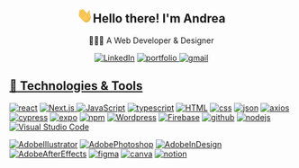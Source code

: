 <h2 align="center"><img src="./media/waving-hand.gif" width="28">Hello there! I'm Andrea</h2>
<p align="center">👩🏻‍💻 A Web Developer & Designer</p>
<p align='center'>
  <a href="https://www.linkedin.com/in/andreawzh/"><img alt="LinkedIn" src="https://img.shields.io/badge/LinkedIn-0077B5?style=for-the-badge&logo=linkedin&logoColor=white"></a>
  <a href="https://andreaw.vercel.app/"><img alt="portfolio" src="https://img.shields.io/badge/Portfolio-255E63?style=for-the-badge&logo=About.me&logoColor=white"></>
  <a href="andrea.wzg@gmail.com"><img alt="gmail" src="https://img.shields.io/badge/Gmail-D14836?style=for-the-badge&logo=gmail&logoColor=white"></button>
</p>

<h2 align='left'> 🔨 Technologies & Tools </h2>
<p align='left'>
  <a href="#"><img height="28" alt="react" src="https://img.shields.io/badge/React-142d74?style=for-the-badge&logo=react&logoColor=61DAFB"></a>
  <a href="#"><img height="28" alt="Next.js" src="https://img.shields.io/badge/Next-7dd5d2?style=for-the-badge&logo=next.js&logoColor=white">
  <a href="#"><img height="28" alt="JavaScript" src="https://img.shields.io/badge/JavaScript-323330?style=for-the-badge&logo=javascript&logoColor=F7DF1E"></a>
  <a href="#"><img height="28" border="none" alt="typescript" src="https://img.shields.io/badge/TypeScript-007ACC?style=for-the-badge&logo=typescript&logoColor=white"></a>
  <a href="#"><img height="28" alt="HTML" src="https://img.shields.io/badge/HTML5-E34F26?style=for-the-badge&logo=html5&logoColor=white"></a>
  <a href="#"><img height="28" alt="css" src="https://img.shields.io/badge/CSS3-1572B6?style=for-the-badge&logo=css3&logoColor=white"></a>
  <a href="#"><img height="28" alt="json" src="https://img.shields.io/badge/json-5E5C5C?style=for-the-badge&logo=json&logoColor=white"></a>
  <a href="#"><img height="28" alt="axios" src="https://img.shields.io/badge/axios-671ddf?&style=for-the-badge&logo=axios&logoColor=white"></a>
  <a href="#"><img height="28" alt="cypress" src="https://img.shields.io/badge/Cypress-60b995?style=for-the-badge&logo=cypress&logoColor=white"></a>
  <a href="#"><img height="28" alt="expo" src="https://img.shields.io/badge/Expo-4b38ed?style=for-the-badge&logo=expo&logoColor=white"></a>
  <a href="#"><img height="28" alt="npm" src="https://img.shields.io/badge/npm-CB3837?style=for-the-badge&logo=npm&logoColor=white"></a>
  <a href="#"><img height="28" alt="Wordpress" src="https://img.shields.io/badge/Wordpress-21759B?style=for-the-badge&logo=wordpress&logoColor=white"></a>
  <a href="#"><img height="28" alt="Firebase" src="https://img.shields.io/badge/Firebase-039BE5?style=for-the-badge&logo=Firebase&logoColor=white"></a>
  <a href="#"><img height="28" alt="github" src="https://img.shields.io/badge/GitHub-4f1e56?style=for-the-badge&logo=github&logoColor=white"></a>
  <a href="#"><img height="28" alt="nodejs" src="https://img.shields.io/badge/Node%20js-339933?style=for-the-badge&logo=nodedotjs&logoColor=white"></a>
  <a href="#"><img height="28" alt="Visual Studio Code" src="https://img.shields.io/badge/Visual_Studio_Code-0078D4?style=for-the-badge&logo=visual%20studio%20code&logoColor=white"></a>
</p>
<p align='left'>
  <a href="#"><img height="28" alt="AdobeIllustrator" src="https://img.shields.io/badge/Adobe%20Illustrator-FF9A00?style=for-the-badge&logo=adobe%20illustrator&logoColor=white"></a>
  <a href="#"><img height="28" alt="AdobePhotoshop" src="https://img.shields.io/badge/Adobe%20Photoshop-31A8FF?style=for-the-badge&logo=Adobe%20Photoshop&logoColor=black"></a>
  <a href="#"><img height="28" alt="AdobeInDesign" src="https://img.shields.io/badge/Adobe%20InDesign-FF3366?style=for-the-badge&logo=Adobe%20InDesign&logoColor=white"></a>
  <a href="#"><img height="28" alt="AdobeAfterEffects" src="https://img.shields.io/badge/Adobe%20after%20affects-CF96FD?style=for-the-badge&logo=Adobe%20after%20effects&logoColor=393665"></a>
  <a href="#"><img height="28" alt="figma" src="https://img.shields.io/badge/Figma-F24E1E?style=for-the-badge&logo=figma&logoColor=white"></a>
  <a href="#"><img height="28" alt="canva" src="https://img.shields.io/badge/Canva-%2300C4CC.svg?&style=for-the-badge&logo=Canva&logoColor=white"></a>
  <a href="#"><img height="28" alt="notion" src="https://img.shields.io/badge/Notion-1284cf?style=for-the-badge&logo=notion&logoColor=white"></a>
</p>

<!--
**Andreawz3/Andreawz3** is a ✨ _special_ ✨ repository because its `README.md` (this file) appears on your GitHub profile.

Here are some ideas to get you started:

- 🔭 I’m currently working on ...
- 🌱 I’m currently learning ...
- 👯 I’m looking to collaborate on ...
- 🤔 I’m looking for help with ...
- 💬 Ask me about ...
- 📫 How to reach me: ...
- 😄 Pronouns: ...
- ⚡ Fun fact: ...
-->
